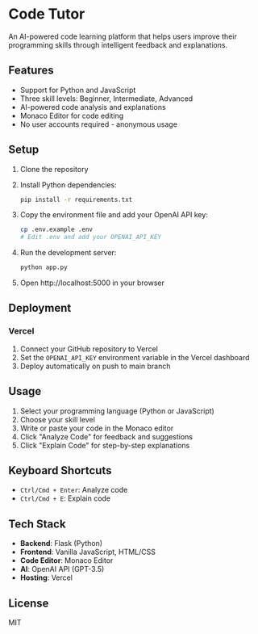 # Code Tutor

An AI-powered code learning platform that helps users improve their programming skills through intelligent feedback and explanations.

## Features

- Support for Python and JavaScript
- Three skill levels: Beginner, Intermediate, Advanced
- AI-powered code analysis and explanations
- Monaco Editor for code editing
- No user accounts required - anonymous usage

## Setup

1. Clone the repository
2. Install Python dependencies:
   ```bash
   pip install -r requirements.txt
   ```

3. Copy the environment file and add your OpenAI API key:
   ```bash
   cp .env.example .env
   # Edit .env and add your OPENAI_API_KEY
   ```

4. Run the development server:
   ```bash
   python app.py
   ```

5. Open http://localhost:5000 in your browser

## Deployment

### Vercel
1. Connect your GitHub repository to Vercel
2. Set the `OPENAI_API_KEY` environment variable in the Vercel dashboard
3. Deploy automatically on push to main branch

## Usage

1. Select your programming language (Python or JavaScript)
2. Choose your skill level
3. Write or paste your code in the Monaco editor
4. Click "Analyze Code" for feedback and suggestions
5. Click "Explain Code" for step-by-step explanations

## Keyboard Shortcuts

- `Ctrl/Cmd + Enter`: Analyze code
- `Ctrl/Cmd + E`: Explain code

## Tech Stack

- **Backend**: Flask (Python)
- **Frontend**: Vanilla JavaScript, HTML/CSS
- **Code Editor**: Monaco Editor
- **AI**: OpenAI API (GPT-3.5)
- **Hosting**: Vercel

## License

MIT